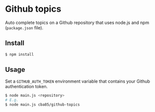 # Github topics

Auto complete topics on a Github repository that uses node.js and npm (`package.json` file).

## Install

```sh
$ npm install
```

## Usage

Set a `GITHUB_AUTH_TOKEN` environment variable that contains your Github authentication token.

```sh
$ node main.js <repository>
# E.g.
$ node main.js cba85/github-topics
```